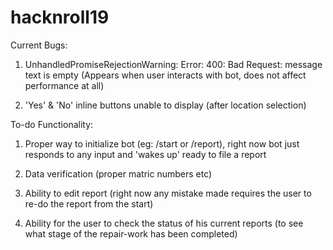 # hacknroll19

Current Bugs:

1. UnhandledPromiseRejectionWarning: Error: 400: Bad Request: message text is empty (Appears when user interacts with bot, does not affect performance at all)

2. 'Yes' & 'No' inline buttons unable to display (after location selection)

To-do Functionality:

1. Proper way to initialize bot (eg: /start or /report), right now bot just responds to any input and 'wakes up' ready to file a report

2. Data verification (proper matric numbers etc)

3. Ability to edit report (right now any mistake made requires the user to re-do the report from the start)

4. Ability for the user to check the status of his current reports (to see what stage of the repair-work has been completed)
